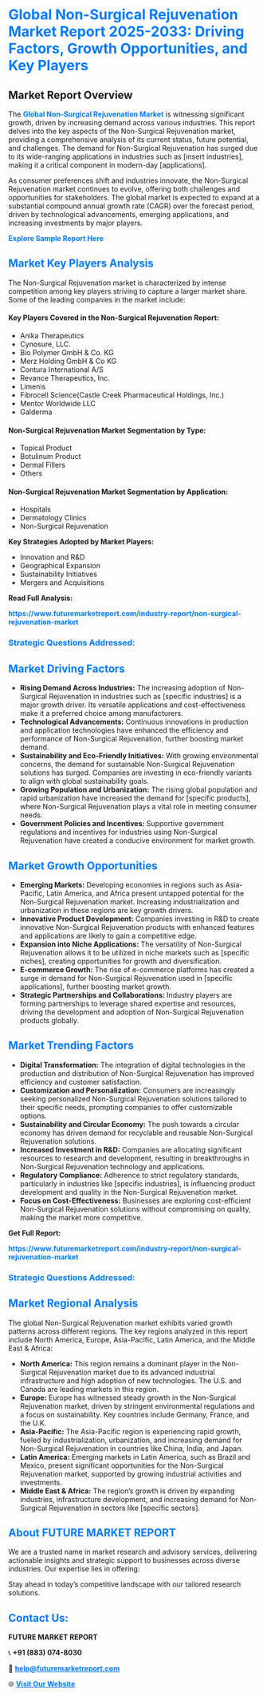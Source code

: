 <h1 style="color: #007BFF;">Global Non-Surgical Rejuvenation Market Report 2025-2033: Driving Factors, Growth Opportunities, and Key Players</h1>

<section id="overview">
<h2>Market Report Overview</h2>
<p>The <a href="https://www.futuremarketreport.com/industry-report/non-surgical-rejuvenation-market" style="color: #007BFF; text-decoration: none;"><strong>Global Non-Surgical Rejuvenation Market</strong></a> is witnessing significant growth, driven by increasing demand across various industries. This report delves into the key aspects of the Non-Surgical Rejuvenation market, providing a comprehensive analysis of its current status, future potential, and challenges. The demand for Non-Surgical Rejuvenation has surged due to its wide-ranging applications in industries such as [insert industries], making it a critical component in modern-day [applications].</p>
<p>As consumer preferences shift and industries innovate, the Non-Surgical Rejuvenation market continues to evolve, offering both challenges and opportunities for stakeholders. The global market is expected to expand at a substantial compound annual growth rate (CAGR) over the forecast period, driven by technological advancements, emerging applications, and increasing investments by major players.</p>
</section>

<section id="overview">
<p><a href="https://www.futuremarketreport.com/request-sample/reportId=123262" style="color: #007BFF; text-decoration: none;"><strong>Explore Sample Report Here</strong></a></p>
</section>

<section id="key-players">
<h2 style="color: #007BFF;">Market Key Players Analysis</h2>
<p>The Non-Surgical Rejuvenation market is characterized by intense competition among key players striving to capture a larger market share. Some of the leading companies in the market include:</p>
<h4>Key Players Covered in the Non-Surgical Rejuvenation Report:</h4>
<ul><li>Anika Therapeutics</li><li>Cynosure, LLC.</li><li>Bio Polymer GmbH &amp; Co. KG</li><li>Merz Holding GmbH &amp; Co KG</li><li>Contura International A/S</li><li>Revance Therapeutics, Inc.</li><li>Limenis</li><li>Fibrocell Science(Castle Creek Pharmaceutical Holdings, Inc.)</li><li>Mentor Worldwide LLC</li><li>Galderma</li></ul>
<h4>Non-Surgical Rejuvenation Market Segmentation by Type:</h4>
<ul><li>Topical Product</li><li>Botulinum Product</li><li>Dermal Fillers</li><li>Others</li></ul>

<h4>Non-Surgical Rejuvenation Market Segmentation by Application:</h4>
<ul><li>Hospitals</li><li>Dermatology Clinics</li><li>Non-Surgical Rejuvenation</li></ul>
<p><strong>Key Strategies Adopted by Market Players:</strong></p>
<ul>
<li>Innovation and R&D</li>
<li>Geographical Expansion</li>
<li>Sustainability Initiatives</li>
<li>Mergers and Acquisitions</li>
</ul>
</section>

<section>
<p><strong>Read Full Analysis: </strong></p><a href="https://www.futuremarketreport.com/industry-report/non-surgical-rejuvenation-market" style="color: #007BFF; text-decoration: none;"><strong>https://www.futuremarketreport.com/industry-report/non-surgical-rejuvenation-market</strong></a>
<h3 style="color: #007BFF;">Strategic Questions Addressed:</h3>
</section>

<section id="driving-factors">
<h2 style="color: #007BFF;">Market Driving Factors</h2>
<ul>
<li><strong>Rising Demand Across Industries:</strong> The increasing adoption of Non-Surgical Rejuvenation in industries such as [specific industries] is a major growth driver. Its versatile applications and cost-effectiveness make it a preferred choice among manufacturers.</li>
<li><strong>Technological Advancements:</strong> Continuous innovations in production and application technologies have enhanced the efficiency and performance of Non-Surgical Rejuvenation, further boosting market demand.</li>
<li><strong>Sustainability and Eco-Friendly Initiatives:</strong> With growing environmental concerns, the demand for sustainable Non-Surgical Rejuvenation solutions has surged. Companies are investing in eco-friendly variants to align with global sustainability goals.</li>
<li><strong>Growing Population and Urbanization:</strong> The rising global population and rapid urbanization have increased the demand for [specific products], where Non-Surgical Rejuvenation plays a vital role in meeting consumer needs.</li>
<li><strong>Government Policies and Incentives:</strong> Supportive government regulations and incentives for industries using Non-Surgical Rejuvenation have created a conducive environment for market growth.</li>
</ul>
</section>

<section id="growth-opportunities">
<h2 style="color: #007BFF;">Market Growth Opportunities</h2>
<ul>
<li><strong>Emerging Markets:</strong> Developing economies in regions such as Asia-Pacific, Latin America, and Africa present untapped potential for the Non-Surgical Rejuvenation market. Increasing industrialization and urbanization in these regions are key growth drivers.</li>
<li><strong>Innovative Product Development:</strong> Companies investing in R&D to create innovative Non-Surgical Rejuvenation products with enhanced features and applications are likely to gain a competitive edge.</li>
<li><strong>Expansion into Niche Applications:</strong> The versatility of Non-Surgical Rejuvenation allows it to be utilized in niche markets such as [specific niches], creating opportunities for growth and diversification.</li>
<li><strong>E-commerce Growth:</strong> The rise of e-commerce platforms has created a surge in demand for Non-Surgical Rejuvenation used in [specific applications], further boosting market growth.</li>
<li><strong>Strategic Partnerships and Collaborations:</strong> Industry players are forming partnerships to leverage shared expertise and resources, driving the development and adoption of Non-Surgical Rejuvenation products globally.</li>
</ul>
</section>

<section id="trending-factors">
<h2 style="color: #007BFF;">Market Trending Factors</h2>
<ul>
<li><strong>Digital Transformation:</strong> The integration of digital technologies in the production and distribution of Non-Surgical Rejuvenation has improved efficiency and customer satisfaction.</li>
<li><strong>Customization and Personalization:</strong> Consumers are increasingly seeking personalized Non-Surgical Rejuvenation solutions tailored to their specific needs, prompting companies to offer customizable options.</li>
<li><strong>Sustainability and Circular Economy:</strong> The push towards a circular economy has driven demand for recyclable and reusable Non-Surgical Rejuvenation solutions.</li>
<li><strong>Increased Investment in R&D:</strong> Companies are allocating significant resources to research and development, resulting in breakthroughs in Non-Surgical Rejuvenation technology and applications.</li>
<li><strong>Regulatory Compliance:</strong> Adherence to strict regulatory standards, particularly in industries like [specific industries], is influencing product development and quality in the Non-Surgical Rejuvenation market.</li>
<li><strong>Focus on Cost-Effectiveness:</strong> Businesses are exploring cost-efficient Non-Surgical Rejuvenation solutions without compromising on quality, making the market more competitive.</li>
</ul>
</section>

<section>
<p><strong>Get Full Report: </strong></p><a href="https://www.futuremarketreport.com/industry-report/non-surgical-rejuvenation-market" style="color: #007BFF; text-decoration: none;"><strong>https://www.futuremarketreport.com/industry-report/non-surgical-rejuvenation-market</strong></a>
<h3 style="color: #007BFF;">Strategic Questions Addressed:</h3>
</section>


<section id="regional-analysis">
<h2 style="color: #007BFF;">Market Regional Analysis</h2>
<p>The global Non-Surgical Rejuvenation market exhibits varied growth patterns across different regions. The key regions analyzed in this report include North America, Europe, Asia-Pacific, Latin America, and the Middle East & Africa:</p>
<ul>
<li><strong>North America:</strong> This region remains a dominant player in the Non-Surgical Rejuvenation market due to its advanced industrial infrastructure and high adoption of new technologies. The U.S. and Canada are leading markets in this region.</li>
<li><strong>Europe:</strong> Europe has witnessed steady growth in the Non-Surgical Rejuvenation market, driven by stringent environmental regulations and a focus on sustainability. Key countries include Germany, France, and the U.K.</li>
<li><strong>Asia-Pacific:</strong> The Asia-Pacific region is experiencing rapid growth, fueled by industrialization, urbanization, and increasing demand for Non-Surgical Rejuvenation in countries like China, India, and Japan.</li>
<li><strong>Latin America:</strong> Emerging markets in Latin America, such as Brazil and Mexico, present significant opportunities for the Non-Surgical Rejuvenation market, supported by growing industrial activities and investments.</li>
<li><strong>Middle East & Africa:</strong> The region’s growth is driven by expanding industries, infrastructure development, and increasing demand for Non-Surgical Rejuvenation in sectors like [specific sectors].</li>
</ul>
</section>

<footer>
<h2 style="color: #007BFF;">About FUTURE MARKET REPORT</h2>
<p>We are a trusted name in market research and advisory services, delivering actionable insights and strategic support to businesses across diverse industries. Our expertise lies in offering:</p>

<p>Stay ahead in today’s competitive landscape with our tailored research solutions.</p>

<h2 style="color: #007BFF;">Contact Us:</h2>
<p><strong>FUTURE MARKET REPORT</strong></p>
<p>📞 <strong>+91 (883) 074-8030</strong></p>
<p>📧 <strong><a href="mailto:help@futuremarketreport.com" style="color: #007BFF;">help@futuremarketreport.com</a></strong></p>
<p>🌐 <strong><a href="https://www.futuremarketreport.com/" style="color: #007BFF;">Visit Our Website</a></strong></p>
</footer>